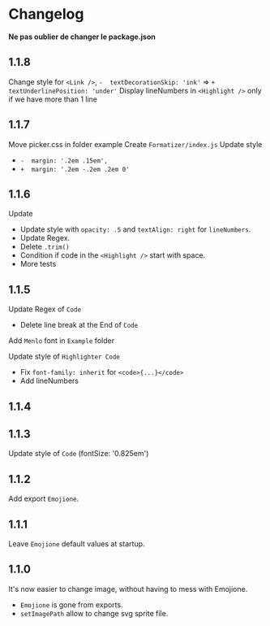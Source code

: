 # Changelog

**Ne pas oublier de changer le package.json**

## 1.1.8
Change style for `<Link />`, `-  textDecorationSkip: 'ink'` => `+  textUnderlinePosition: 'under'`
Display lineNumbers in `<Highlight />` only if we have more than 1 line

## 1.1.7
Move picker.css in folder example
Create `Formatizer/index.js`
Update style <Highlight />
  * `-  margin: '.2em .15em',`
  * `+  margin: '.2em -.2em .2em 0'`


## 1.1.6
Update <Highlight />
  - Update style with `opacity: .5` and `textAlign: right` for `lineNumbers`.
  - Update Regex.
  - Delete `.trim()`
  - Condition if code in the `<Highlight />` start with space.
  - More tests


## 1.1.5
Update Regex of `Code`
  - Delete line break at the End of `Code`

Add `Menlo` font in `Example` folder

Update style of `Highlighter Code`
  - Fix `font-family: inherit` for `<code>{...}</code>`
  - Add lineNumbers


## 1.1.4


## 1.1.3
Update style of `Code` (fontSize: '0.825em')


## 1.1.2
Add export `Emojione`.


## 1.1.1
Leave `Emojione` default values at startup.


## 1.1.0
It's now easier to change image, without having to mess with Emojione.
  - `Emojione` is gone from exports.
  - `setImagePath` allow to change svg sprite file.
